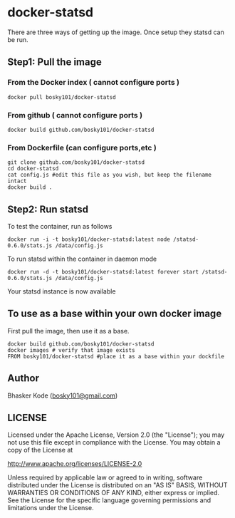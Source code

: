 # docker-statsd

There are three ways of getting up the image. Once setup they statsd can be run.

## Step1: Pull the image

### From the Docker index ( cannot configure ports )
	
	docker pull bosky101/docker-statsd

### From github ( cannot configure ports )

	docker build github.com/bosky101/docker-statsd

### From Dockerfile (can configure ports,etc )

	git clone github.com/bosky101/docker-statsd
	cd docker-statsd
	cat config.js #edit this file as you wish, but keep the filename intact
	docker build .

## Step2: Run statsd

To test the container, run as follows

	docker run -i -t bosky101/docker-statsd:latest node /statsd-0.6.0/stats.js /data/config.js

To run statsd within the container in daemon mode

	docker run -d -t bosky101/docker-statsd:latest forever start /statsd-0.6.0/stats.js /data/config.js
	
Your statsd instance is now available

## To use as a base within your own docker image

First pull the image, then use it as a base.

	docker build github.com/bosky101/docker-statsd
	docker images # verify that image exists
	FROM bosky101/docker-statsd #place it as a base within your dockfile

## Author

Bhasker Kode (<bosky101@gmail.com>)

## LICENSE

Licensed under the Apache License, Version 2.0 (the "License");
you may not use this file except in compliance with the License.
You may obtain a copy of the License at

  http://www.apache.org/licenses/LICENSE-2.0

Unless required by applicable law or agreed to in writing, software
distributed under the License is distributed on an "AS IS" BASIS,
WITHOUT WARRANTIES OR CONDITIONS OF ANY KIND, either express or implied.
See the License for the specific language governing permissions and
limitations under the License.
